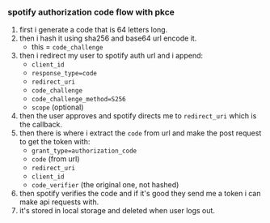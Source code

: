 ### spotify authorization code flow with pkce

1. first i generate a code that is 64 letters long.
2. then i hash it using sha256 and base64 url encode it.  
   - this = `code_challenge`
3. then i redirect my user to spotify auth url and i append:
   - `client_id`
   - `response_type=code`
   - `redirect_uri`
   - `code_challenge`
   - `code_challenge_method=S256`
   - `scope` (optional)
4. then the user approves and spotify directs me to `redirect_uri` which is the callback.
5. then there is where i extract the `code` from url and make the post request to get the token with:
   - `grant_type=authorization_code`
   - `code` (from url)
   - `redirect_uri`
   - `client_id`
   - `code_verifier` (the original one, not hashed)
6. then spotify verifies the code and if it's good they send me a token i can make api requests with.
7. it's stored in local storage and deleted when user logs out.
